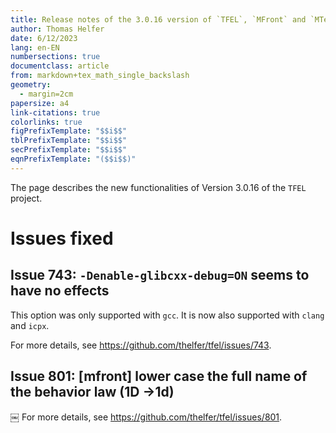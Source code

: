 ```yaml
---
title: Release notes of the 3.0.16 version of `TFEL`, `MFront` and `MTest`
author: Thomas Helfer
date: 6/12/2023
lang: en-EN
numbersections: true
documentclass: article
from: markdown+tex_math_single_backslash
geometry:
  - margin=2cm
papersize: a4
link-citations: true
colorlinks: true
figPrefixTemplate: "$$i$$"
tblPrefixTemplate: "$$i$$"
secPrefixTemplate: "$$i$$"
eqnPrefixTemplate: "($$i$$)"
---
```


The page describes the new functionalities of Version 3.0.16 of the
`TFEL` project.

# Issues fixed

## Issue 743: `-Denable-glibcxx-debug=ON` seems to have no effects

This option was only supported with `gcc`. It is now also supported with
`clang` and `icpx`.

For more details, see <https://github.com/thelfer/tfel/issues/743>.

## Issue 801: [mfront] lower case the full name of the behavior law (1D ->1d) 

￼
For more details, see <https://github.com/thelfer/tfel/issues/801>.